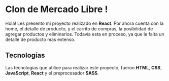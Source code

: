 # Clon de Mercado Libre !

Hola! Les presento mi proyecto realizado en **React**. Por ahora cuenta con la home, el detalle de producto, y el carrito de compras, la posibilidad de agregar productos y eliminarlos. Todavía esta en proceso, ya que le falta un detalle de producto mas extenso.

## Tecnologías
Las tecnologías que utilice para realizar este proyecto, fueron **HTML**, **CSS**, **JavaScript**, **React** y el preprocesador **SASS**.
